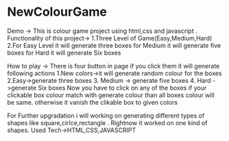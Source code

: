 # NewColourGame
Demo  -> This is colour game project using html,css and javascript .
Functionality of this project->
1.Three Level of Game(Easy,Medium,Hard)
2.For Easy Level it will generate three boxes
  for Medium it will generate five boxes
   for Hard it will generate Six boxes
   
How to play ->
  There is four button in page if you click them it will generate following actions
  1.New colors->it will generate random colour for the boxes
  2.Easy->generate three boxes
  3. Medium -> generate five boxes
  4. Hard ->generate Six boxes
  Now you have to click on any of the boxes if your clickable box colour match with generate colour than all boxes colour will be same.
  otherwise it vanish the clikable box to given colors
  
  
  For Further upgradation i will working on generating different types of shapes like square,cirlce,rectangle .
  Rightnow it worked on one kind of shapes.
  Used Tech->HTML,CSS,JAVASCRIPT
  
